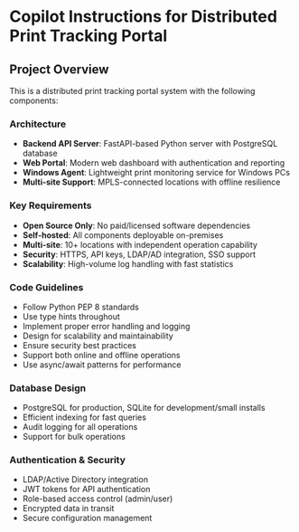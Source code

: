 # Copilot Instructions for Distributed Print Tracking Portal

<!-- Use this file to provide workspace-specific custom instructions to Copilot. For more details, visit https://code.visualstudio.com/docs/copilot/copilot-customization#_use-a-githubcopilotinstructionsmd-file -->

## Project Overview
This is a distributed print tracking portal system with the following components:

### Architecture
- **Backend API Server**: FastAPI-based Python server with PostgreSQL database
- **Web Portal**: Modern web dashboard with authentication and reporting
- **Windows Agent**: Lightweight print monitoring service for Windows PCs
- **Multi-site Support**: MPLS-connected locations with offline resilience

### Key Requirements
- **Open Source Only**: No paid/licensed software dependencies
- **Self-hosted**: All components deployable on-premises
- **Multi-site**: 10+ locations with independent operation capability
- **Security**: HTTPS, API keys, LDAP/AD integration, SSO support
- **Scalability**: High-volume log handling with fast statistics

### Code Guidelines
- Follow Python PEP 8 standards
- Use type hints throughout
- Implement proper error handling and logging
- Design for scalability and maintainability
- Ensure security best practices
- Support both online and offline operations
- Use async/await patterns for performance

### Database Design
- PostgreSQL for production, SQLite for development/small installs
- Efficient indexing for fast queries
- Audit logging for all operations
- Support for bulk operations

### Authentication & Security
- LDAP/Active Directory integration
- JWT tokens for API authentication
- Role-based access control (admin/user)
- Encrypted data in transit
- Secure configuration management
